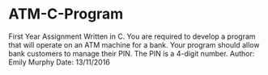 # ATM-C-Program
First Year Assignment Written in C. You are required to develop a program that will operate on an ATM machine for a bank. Your program should allow bank customers to manage their PIN. The PIN is a 4-digit number. Author: Emily Murphy Date: 13/11/2016 
